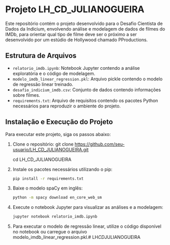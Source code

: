 # Projeto LH_CD_JULIANOGUEIRA

Este repositório contém o projeto desenvolvido para o Desafio Cientista de Dados da Indicium, envolvendo análise e modelagem de dados de filmes do IMDb, para orientar qual tipo de filme deve ser o próximo a ser desenvolvido por um estúdio de Hollywood chamado PProductions.

## Estrutura de Arquivos

- `relatorio_imdb.ipynb`: Notebook Jupyter contendo a análise exploratória e o código de modelagem.
- `modelo_imdb_linear_regression.pkl`: Arquivo pickle contendo o modelo de regressão linear treinado.
- `desafio_indicium_imdb.csv`: Conjunto de dados contendo informações sobre filmes.
- `requirements.txt`: Arquivo de requisitos contendo os pacotes Python necessários para reproduzir o ambiente do projeto.

## Instalação e Execução do Projeto

Para executar este projeto, siga os passos abaixo:

1. Clone o repositório:
   git clone https://github.com/seu-usuario/LH_CD_JULIANOGUEIRA.git
   
   cd LH_CD_JULIANOGUEIRA

3. Instale os pacotes necessários utilizando o pip:
   ```bash
   pip install -r requirements.txt

4. Baixe o modelo spaCy em inglês:
   ```bash
   python -m spacy download en_core_web_sm

5. Execute o notebook Jupyter para visualizar as análises e a modelagem:
   ```bash
   jupyter notebook relatorio_imdb.ipynb

6. Para executar o modelo de regressão linear, utilize o código disponível no notebook ou carregue o arquivo modelo_imdb_linear_regression.pkl.#   L H _ C D _ J U L I A N O G U E I R A  
 